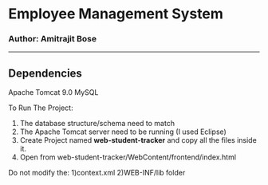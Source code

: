 # Employee Management System
### Author: Amitrajit Bose

------------------------------
## Dependencies
Apache Tomcat 9.0
MySQL

To Run The Project:
1) The database structure/schema need to match
2) The Apache Tomcat server need to be running (I used Eclipse)
3) Create Project named **web-student-tracker** and copy all the files inside it.
4) Open from web-student-tracker/WebContent/frontend/index.html

Do not modify the:
1)context.xml
2)WEB-INF/lib folder